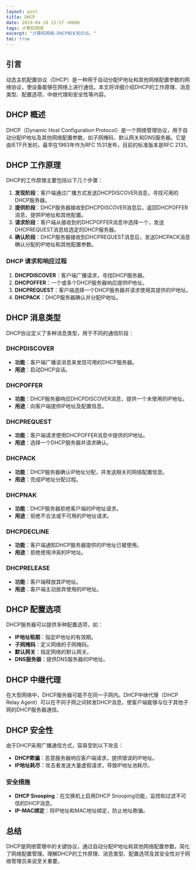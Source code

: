 ```yaml
---
layout: post
title: DHCP
date: 2019-04-10 15:57 +0800
tags: 计算机网络
excerpt: "计算机网络-DHCP相关知识点。"
toc: true
---
```


## 引言
动态主机配置协议（DHCP）是一种用于自动分配IP地址和其他网络配置参数的网络协议，使设备能够在网络上进行通信。本文将详细介绍DHCP的工作原理、消息类型、配置选项、中继代理和安全性等内容。

## DHCP 概述
DHCP（Dynamic Host Configuration Protocol）是一个网络管理协议，用于自动分配IP地址及其他网络配置参数，如子网掩码、默认网关和DNS服务器。它是由IETF开发的，最早在1993年作为RFC 1531发布，目前的标准版本是RFC 2131。

## DHCP 工作原理
DHCP的工作原理主要包括以下几个步骤：
1. **发现阶段**：客户端通过广播方式发送DHCPDISCOVER消息，寻找可用的DHCP服务器。
2. **提供阶段**：DHCP服务器接收到DHCPDISCOVER消息后，返回DHCPOFFER消息，提供IP地址和其他配置。
3. **请求阶段**：客户端从接收到的DHCPOFFER消息中选择一个，发送DHCPREQUEST消息给选定的DHCP服务器。
4. **确认阶段**：DHCP服务器接收到DHCPREQUEST消息后，发送DHCPACK消息确认分配的IP地址和其他配置参数。

### DHCP 请求和响应过程
1. **DHCPDISCOVER**：客户端广播请求，寻找DHCP服务器。
2. **DHCPOFFER**：一个或多个DHCP服务器响应提供IP地址。
3. **DHCPREQUEST**：客户端选择一个DHCP服务器并请求使用其提供的IP地址。
4. **DHCPACK**：DHCP服务器确认并分配IP地址。

## DHCP 消息类型
DHCP协议定义了多种消息类型，用于不同的通信阶段：

### DHCPDISCOVER
- **功能**：客户端广播该消息来发现可用的DHCP服务器。
- **用途**：启动DHCP会话。

### DHCPOFFER
- **功能**：DHCP服务器响应DHCPDISCOVER消息，提供一个未使用的IP地址。
- **用途**：向客户端提供IP地址及配置信息。

### DHCPREQUEST
- **功能**：客户端请求使用DHCPOFFER消息中提供的IP地址。
- **用途**：选择一个DHCP服务器并请求确认。

### DHCPACK
- **功能**：DHCP服务器确认IP地址分配，并发送相关的网络配置信息。
- **用途**：完成IP地址分配过程。

### DHCPNAK
- **功能**：DHCP服务器拒绝客户端的IP地址请求。
- **用途**：拒绝不合法或不可用的IP地址请求。

### DHCPDECLINE
- **功能**：客户端通知DHCP服务器提供的IP地址已被使用。
- **用途**：拒绝使用冲突的IP地址。

### DHCPRELEASE
- **功能**：客户端释放其IP地址。
- **用途**：客户端主动放弃使用的IP地址。

## DHCP 配置选项
DHCP服务器可以提供多种配置选项，如：
- **IP地址租期**：指定IP地址的有效期。
- **子网掩码**：定义网络的子网掩码。
- **默认网关**：指定网络的默认网关。
- **DNS服务器**：提供DNS服务器的IP地址。

## DHCP 中继代理
在大型网络中，DHCP服务器可能不在同一子网内。DHCP中继代理（DHCP Relay Agent）可以在不同子网之间转发DHCP消息，使客户端能够与位于其他子网的DHCP服务器通信。

## DHCP 安全性
由于DHCP采用广播通信方式，容易受到以下攻击：
- **DHCP欺骗**：恶意服务器响应客户端请求，提供错误的IP地址。
- **IP地址耗尽**：攻击者发送大量虚假请求，导致IP地址池耗尽。

### 安全措施
- **DHCP Snooping**：在交换机上启用DHCP Snooping功能，监控和过滤不可信的DHCP消息。
- **IP-MAC绑定**：将IP地址和MAC地址绑定，防止地址欺骗。

## 总结
DHCP是网络管理中的关键协议，通过自动分配IP地址和其他网络配置参数，简化了网络配置管理。理解DHCP的工作原理、消息类型、配置选项及其安全性对于网络管理员来说至关重要。
